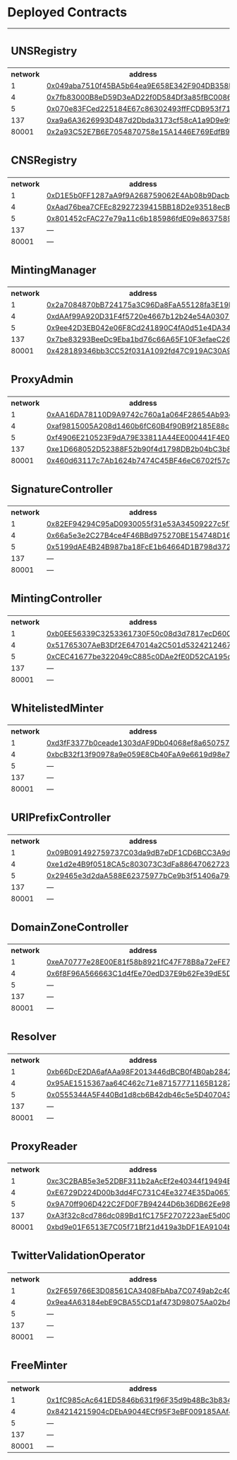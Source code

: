 
# Deployed Contracts

<table class="table table-bordered">
<tr><td colspan="100%"><h2>UNSRegistry</h2></td></tr><tr><th>network</th><th>address</th><th>forwarder</th></tr><tr><td>1</td><td><a href="https://etherscan.io/address/0x049aba7510f45BA5b64ea9E658E342F904DB358D">0x049aba7510f45BA5b64ea9E658E342F904DB358D</a></td><td><a href="https://etherscan.io/address/0x049aba7510f45BA5b64ea9E658E342F904DB358D">0x049aba7510f45BA5b64ea9E658E342F904DB358D</a></td></tr>

<tr><td>4</td><td><a href="https://rinkeby.etherscan.io/address/0x7fb83000B8eD59D3eAD22f0D584Df3a85fBC0086">0x7fb83000B8eD59D3eAD22f0D584Df3a85fBC0086</a></td><td><a href="https://rinkeby.etherscan.io/address/0x7fb83000B8eD59D3eAD22f0D584Df3a85fBC0086">0x7fb83000B8eD59D3eAD22f0D584Df3a85fBC0086</a></td></tr>

<tr><td>5</td><td><a href="https://goerli.etherscan.io/address/0x070e83FCed225184E67c86302493ffFCDB953f71">0x070e83FCed225184E67c86302493ffFCDB953f71</a></td><td><a href="https://goerli.etherscan.io/address/0x070e83FCed225184E67c86302493ffFCDB953f71">0x070e83FCed225184E67c86302493ffFCDB953f71</a></td></tr>

<tr><td>137</td><td><a href="http://polygonscan.com/address/0xa9a6A3626993D487d2Dbda3173cf58cA1a9D9e9f">0xa9a6A3626993D487d2Dbda3173cf58cA1a9D9e9f</a></td><td><a href="http://polygonscan.com/address/0xa9a6A3626993D487d2Dbda3173cf58cA1a9D9e9f">0xa9a6A3626993D487d2Dbda3173cf58cA1a9D9e9f</a></td></tr>

<tr><td>80001</td><td><a href="https://mumbai.polygonscan.com/address/0x2a93C52E7B6E7054870758e15A1446E769EdfB93">0x2a93C52E7B6E7054870758e15A1446E769EdfB93</a></td><td><a href="https://mumbai.polygonscan.com/address/0x2a93C52E7B6E7054870758e15A1446E769EdfB93">0x2a93C52E7B6E7054870758e15A1446E769EdfB93</a></td></tr><tr><td colspan="100%"><h2>CNSRegistry</h2></td></tr><tr><th>network</th><th>address</th><th>forwarder</th></tr><tr><td>1</td><td><a href="https://etherscan.io/address/0xD1E5b0FF1287aA9f9A268759062E4Ab08b9Dacbe">0xD1E5b0FF1287aA9f9A268759062E4Ab08b9Dacbe</a></td><td><a href="https://etherscan.io/address/0x97B0E89fC1B7eD4A8B237D9d8Fcce9b234f25A37">0x97B0E89fC1B7eD4A8B237D9d8Fcce9b234f25A37</a></td></tr>

<tr><td>4</td><td><a href="https://rinkeby.etherscan.io/address/0xAad76bea7CFEc82927239415BB18D2e93518ecBB">0xAad76bea7CFEc82927239415BB18D2e93518ecBB</a></td><td><a href="https://rinkeby.etherscan.io/address/0xdf5CC97216785398D5C77348e68fc9461108f85d">0xdf5CC97216785398D5C77348e68fc9461108f85d</a></td></tr>

<tr><td>5</td><td><a href="https://goerli.etherscan.io/address/0x801452cFAC27e79a11c6b185986fdE09e8637589">0x801452cFAC27e79a11c6b185986fdE09e8637589</a></td><td><a href="https://goerli.etherscan.io/address/0x00443017FFaa4C840Caf5Dc7d3CB59147f363080">0x00443017FFaa4C840Caf5Dc7d3CB59147f363080</a></td></tr>

<tr><td>137</td><td>&mdash;</td><td>&mdash;</td></tr>

<tr><td>80001</td><td>&mdash;</td><td>&mdash;</td></tr><tr><td colspan="100%"><h2>MintingManager</h2></td></tr><tr><th>network</th><th>address</th><th>forwarder</th></tr><tr><td>1</td><td><a href="https://etherscan.io/address/0x2a7084870bB724175a3C96Da8FaA55128fa3E19D">0x2a7084870bB724175a3C96Da8FaA55128fa3E19D</a></td><td><a href="https://etherscan.io/address/0xb970fbCF52cd8111c76c379D4f2FE12E7f8AE7fb">0xb970fbCF52cd8111c76c379D4f2FE12E7f8AE7fb</a></td></tr>

<tr><td>4</td><td><a href="https://rinkeby.etherscan.io/address/0xdAAf99A920D31F4f5720e4667b12b24e54A03070">0xdAAf99A920D31F4f5720e4667b12b24e54A03070</a></td><td><a href="https://rinkeby.etherscan.io/address/0xfB13e29C4D31a48B4Cd61131Cf3b681416e11681">0xfB13e29C4D31a48B4Cd61131Cf3b681416e11681</a></td></tr>

<tr><td>5</td><td><a href="https://goerli.etherscan.io/address/0x9ee42D3EB042e06F8Cd241890C4fA0d51e4DA345">0x9ee42D3EB042e06F8Cd241890C4fA0d51e4DA345</a></td><td><a href="https://goerli.etherscan.io/address/0x7F9F48cF94C69ce91D4b442DA186F31118ac0185">0x7F9F48cF94C69ce91D4b442DA186F31118ac0185</a></td></tr>

<tr><td>137</td><td><a href="http://polygonscan.com/address/0x7be83293BeeDc9Eba1bd76c66A65F10F3efaeC26">0x7be83293BeeDc9Eba1bd76c66A65F10F3efaeC26</a></td><td><a href="http://polygonscan.com/address/0xC37d3c4326ab0E1D2b9D8b916bBdf5715f780fcF">0xC37d3c4326ab0E1D2b9D8b916bBdf5715f780fcF</a></td></tr>

<tr><td>80001</td><td><a href="https://mumbai.polygonscan.com/address/0x428189346bb3CC52f031A1092fd47C919AC30A9f">0x428189346bb3CC52f031A1092fd47C919AC30A9f</a></td><td><a href="https://mumbai.polygonscan.com/address/0xEf3a491A8750BEC2Dff5339CF6Df94436d432C4d">0xEf3a491A8750BEC2Dff5339CF6Df94436d432C4d</a></td></tr><tr><td colspan="100%"><h2>ProxyAdmin</h2></td></tr><tr><th>network</th><th>address</th><th>forwarder</th></tr><tr><td>1</td><td><a href="https://etherscan.io/address/0xAA16DA78110D9A9742c760a1a064F28654Ab93de">0xAA16DA78110D9A9742c760a1a064F28654Ab93de</a></td><td>&mdash;</td></tr>

<tr><td>4</td><td><a href="https://rinkeby.etherscan.io/address/0xaf9815005A208d1460b6fC60B4f90B9f2185E88c">0xaf9815005A208d1460b6fC60B4f90B9f2185E88c</a></td><td>&mdash;</td></tr>

<tr><td>5</td><td><a href="https://goerli.etherscan.io/address/0xf4906E210523F9dA79E33811A44EE000441F4E04">0xf4906E210523F9dA79E33811A44EE000441F4E04</a></td><td>&mdash;</td></tr>

<tr><td>137</td><td><a href="http://polygonscan.com/address/0xe1D668052D52388F52b90f4d1798DB2b04bC3b88">0xe1D668052D52388F52b90f4d1798DB2b04bC3b88</a></td><td>&mdash;</td></tr>

<tr><td>80001</td><td><a href="https://mumbai.polygonscan.com/address/0x460d63117c7Ab1624b7474C45BF46eC6702f57ce">0x460d63117c7Ab1624b7474C45BF46eC6702f57ce</a></td><td>&mdash;</td></tr><tr><td colspan="100%"><h2>SignatureController</h2></td></tr><tr><th>network</th><th>address</th><th>forwarder</th></tr><tr><td>1</td><td><a href="https://etherscan.io/address/0x82EF94294C95aD0930055f31e53A34509227c5f7">0x82EF94294C95aD0930055f31e53A34509227c5f7</a></td><td>&mdash;</td></tr>

<tr><td>4</td><td><a href="https://rinkeby.etherscan.io/address/0x66a5e3e2C27B4ce4F46BBd975270BE154748D164">0x66a5e3e2C27B4ce4F46BBd975270BE154748D164</a></td><td>&mdash;</td></tr>

<tr><td>5</td><td><a href="https://goerli.etherscan.io/address/0x5199dAE4B24B987ba18FcE1b64664D1B798d372B">0x5199dAE4B24B987ba18FcE1b64664D1B798d372B</a></td><td>&mdash;</td></tr>

<tr><td>137</td><td>&mdash;</td><td>&mdash;</td></tr>

<tr><td>80001</td><td>&mdash;</td><td>&mdash;</td></tr><tr><td colspan="100%"><h2>MintingController</h2></td></tr><tr><th>network</th><th>address</th><th>forwarder</th></tr><tr><td>1</td><td><a href="https://etherscan.io/address/0xb0EE56339C3253361730F50c08d3d7817ecD60Ca">0xb0EE56339C3253361730F50c08d3d7817ecD60Ca</a></td><td>&mdash;</td></tr>

<tr><td>4</td><td><a href="https://rinkeby.etherscan.io/address/0x51765307AeB3Df2E647014a2C501d5324212467c">0x51765307AeB3Df2E647014a2C501d5324212467c</a></td><td>&mdash;</td></tr>

<tr><td>5</td><td><a href="https://goerli.etherscan.io/address/0xCEC41677be322049cC885c0DAe2fE0D52CA195ca">0xCEC41677be322049cC885c0DAe2fE0D52CA195ca</a></td><td>&mdash;</td></tr>

<tr><td>137</td><td>&mdash;</td><td>&mdash;</td></tr>

<tr><td>80001</td><td>&mdash;</td><td>&mdash;</td></tr><tr><td colspan="100%"><h2>WhitelistedMinter</h2></td></tr><tr><th>network</th><th>address</th><th>forwarder</th></tr><tr><td>1</td><td><a href="https://etherscan.io/address/0xd3fF3377b0ceade1303dAF9Db04068ef8a650757">0xd3fF3377b0ceade1303dAF9Db04068ef8a650757</a></td><td>&mdash;</td></tr>

<tr><td>4</td><td><a href="https://rinkeby.etherscan.io/address/0xbcB32f13f90978a9e059E8Cb40FaA9e6619d98e7">0xbcB32f13f90978a9e059E8Cb40FaA9e6619d98e7</a></td><td>&mdash;</td></tr>

<tr><td>5</td><td>&mdash;</td><td>&mdash;</td></tr>

<tr><td>137</td><td>&mdash;</td><td>&mdash;</td></tr>

<tr><td>80001</td><td>&mdash;</td><td>&mdash;</td></tr><tr><td colspan="100%"><h2>URIPrefixController</h2></td></tr><tr><th>network</th><th>address</th><th>forwarder</th></tr><tr><td>1</td><td><a href="https://etherscan.io/address/0x09B091492759737C03da9dB7eDF1CD6BCC3A9d91">0x09B091492759737C03da9dB7eDF1CD6BCC3A9d91</a></td><td>&mdash;</td></tr>

<tr><td>4</td><td><a href="https://rinkeby.etherscan.io/address/0xe1d2e4B9f0518CA5c803073C3dFa886470627237">0xe1d2e4B9f0518CA5c803073C3dFa886470627237</a></td><td>&mdash;</td></tr>

<tr><td>5</td><td><a href="https://goerli.etherscan.io/address/0x29465e3d2daA588E62375977bCe9b3f51406a794">0x29465e3d2daA588E62375977bCe9b3f51406a794</a></td><td>&mdash;</td></tr>

<tr><td>137</td><td>&mdash;</td><td>&mdash;</td></tr>

<tr><td>80001</td><td>&mdash;</td><td>&mdash;</td></tr><tr><td colspan="100%"><h2>DomainZoneController</h2></td></tr><tr><th>network</th><th>address</th><th>forwarder</th></tr><tr><td>1</td><td><a href="https://etherscan.io/address/0xeA70777e28E00E81f58b8921fC47F78B8a72eFE7">0xeA70777e28E00E81f58b8921fC47F78B8a72eFE7</a></td><td>&mdash;</td></tr>

<tr><td>4</td><td><a href="https://rinkeby.etherscan.io/address/0x6f8F96A566663C1d4fEe70edD37E9b62Fe39dE5D">0x6f8F96A566663C1d4fEe70edD37E9b62Fe39dE5D</a></td><td>&mdash;</td></tr>

<tr><td>5</td><td>&mdash;</td><td>&mdash;</td></tr>

<tr><td>137</td><td>&mdash;</td><td>&mdash;</td></tr>

<tr><td>80001</td><td>&mdash;</td><td>&mdash;</td></tr><tr><td colspan="100%"><h2>Resolver</h2></td></tr><tr><th>network</th><th>address</th><th>forwarder</th></tr><tr><td>1</td><td><a href="https://etherscan.io/address/0xb66DcE2DA6afAAa98F2013446dBCB0f4B0ab2842">0xb66DcE2DA6afAAa98F2013446dBCB0f4B0ab2842</a></td><td><a href="https://etherscan.io/address/0x92660E5F403679aB45e0C6DB7c35B5629d265fDd">0x92660E5F403679aB45e0C6DB7c35B5629d265fDd</a></td></tr>

<tr><td>4</td><td><a href="https://rinkeby.etherscan.io/address/0x95AE1515367aa64C462c71e87157771165B1287A">0x95AE1515367aa64C462c71e87157771165B1287A</a></td><td><a href="https://rinkeby.etherscan.io/address/0xE172D8557d6F342b1b2976dE784F6Dff6ABC0a37">0xE172D8557d6F342b1b2976dE784F6Dff6ABC0a37</a></td></tr>

<tr><td>5</td><td><a href="https://goerli.etherscan.io/address/0x0555344A5F440Bd1d8cb6B42db46c5e5D4070437">0x0555344A5F440Bd1d8cb6B42db46c5e5D4070437</a></td><td><a href="https://goerli.etherscan.io/address/0xfFe10676BC87D27e18A909e939DDac4577b3eBb5">0xfFe10676BC87D27e18A909e939DDac4577b3eBb5</a></td></tr>

<tr><td>137</td><td>&mdash;</td><td>&mdash;</td></tr>

<tr><td>80001</td><td>&mdash;</td><td>&mdash;</td></tr><tr><td colspan="100%"><h2>ProxyReader</h2></td></tr><tr><th>network</th><th>address</th><th>forwarder</th></tr><tr><td>1</td><td><a href="https://etherscan.io/address/0xc3C2BAB5e3e52DBF311b2aAcEf2e40344f19494E">0xc3C2BAB5e3e52DBF311b2aAcEf2e40344f19494E</a></td><td>&mdash;</td></tr>

<tr><td>4</td><td><a href="https://rinkeby.etherscan.io/address/0xE6729D224D00b3dd4FC731C4Ee3274E35Da06578">0xE6729D224D00b3dd4FC731C4Ee3274E35Da06578</a></td><td>&mdash;</td></tr>

<tr><td>5</td><td><a href="https://goerli.etherscan.io/address/0x9A70ff906D422C2FD0F7B94244D6b36DB62Ee982">0x9A70ff906D422C2FD0F7B94244D6b36DB62Ee982</a></td><td>&mdash;</td></tr>

<tr><td>137</td><td><a href="http://polygonscan.com/address/0xA3f32c8cd786dc089Bd1fC175F2707223aeE5d00">0xA3f32c8cd786dc089Bd1fC175F2707223aeE5d00</a></td><td>&mdash;</td></tr>

<tr><td>80001</td><td><a href="https://mumbai.polygonscan.com/address/0xbd9e01F6513E7C05f71Bf21d419a3bDF1EA9104b">0xbd9e01F6513E7C05f71Bf21d419a3bDF1EA9104b</a></td><td>&mdash;</td></tr><tr><td colspan="100%"><h2>TwitterValidationOperator</h2></td></tr><tr><th>network</th><th>address</th><th>forwarder</th></tr><tr><td>1</td><td><a href="https://etherscan.io/address/0x2F659766E3D08561CA3408FbAba7C0749ab2c402">0x2F659766E3D08561CA3408FbAba7C0749ab2c402</a></td><td>&mdash;</td></tr>

<tr><td>4</td><td><a href="https://rinkeby.etherscan.io/address/0x9ea4A63184ebE9CBA55CD1af473D98075Aa02b4C">0x9ea4A63184ebE9CBA55CD1af473D98075Aa02b4C</a></td><td>&mdash;</td></tr>

<tr><td>5</td><td>&mdash;</td><td>&mdash;</td></tr>

<tr><td>137</td><td>&mdash;</td><td>&mdash;</td></tr>

<tr><td>80001</td><td>&mdash;</td><td>&mdash;</td></tr><tr><td colspan="100%"><h2>FreeMinter</h2></td></tr><tr><th>network</th><th>address</th><th>forwarder</th></tr><tr><td>1</td><td><a href="https://etherscan.io/address/0x1fC985cAc641ED5846b631f96F35d9b48Bc3b834">0x1fC985cAc641ED5846b631f96F35d9b48Bc3b834</a></td><td>&mdash;</td></tr>

<tr><td>4</td><td><a href="https://rinkeby.etherscan.io/address/0x84214215904cDEbA9044ECf95F3eBF009185AAf4">0x84214215904cDEbA9044ECf95F3eBF009185AAf4</a></td><td>&mdash;</td></tr>

<tr><td>5</td><td>&mdash;</td><td>&mdash;</td></tr>

<tr><td>137</td><td>&mdash;</td><td>&mdash;</td></tr>

<tr><td>80001</td><td>&mdash;</td><td>&mdash;</td></tr>
</table>
